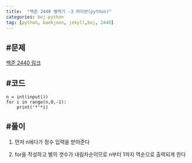 ```yaml
---
title:  "백준 2440 별찍기 -3 파이썬(python)"
categories: boj-python
tag: [python, baekjoon, jekyll,boj, 2440]
---
```

#문제
---
[백준 2440 링크](https://www.acmicpc.net/problem/2440)
<!-- ![image](https://user-images.githubusercontent.com/96028198/150285598-533cf19c-8a35-4068-8cbb-7282f04b6776.png) -->

#코드
---

```
n = int(input())
for i in range(n,0,-1):
    print('*'*i)
```

#풀이
---
1. 먼저 n에다가 정수 입력을 받아준다

2. for을 작성하고 별의 갯수가 내림차순이므로 n부터 1까지 역순으로 출력되게 한다


<!-- ```
개인적으로 공부한 것을 기록하는 블로그입니다. 틀린 부분이 있다면 언제든지 지적해주시면 감사하겠습니다. 😊😊😊
``` -->
